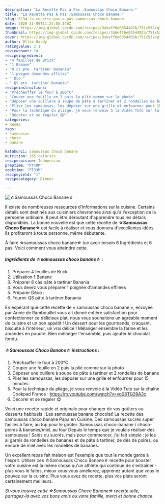 ```yaml
---
description: "La Recette Pas à Pas ☆Samoussas Choco Banane☆"
title: "La Recette Pas à Pas ☆Samoussas Choco Banane☆"
slug: 6134-la-recette-pas-a-pas-samoussas-choco-banane
date: 2020-11-09T11:22:05.140Z
image: https://img-global.cpcdn.com/recipes/3abeff6e0354402b/751x532cq70/☆samoussas-choco-banane☆-photo-principale-de-la-recette.jpg
thumbnail: https://img-global.cpcdn.com/recipes/3abeff6e0354402b/751x532cq70/☆samoussas-choco-banane☆-photo-principale-de-la-recette.jpg
cover: https://img-global.cpcdn.com/recipes/3abeff6e0354402b/751x532cq70/☆samoussas-choco-banane☆-photo-principale-de-la-recette.jpg
author: Ollie Hardy
ratingvalue: 3.1
reviewcount: 10
recipeingredient:
- "4 feuilles de Brick"
- "1 Banane"
- "8 cs pte  tartiner Banania"
- "1 poigne damandes effiles"
- " Dco "
- " QS pte  tartiner Banania"
recipeinstructions:
- "Préchauffer le four à 200°C"
- "Couper une feuille en 2 puis la plié comme sur la photo"
- "Déposer une cuillère à soupe de pâte à tartiner et 2 rondelles de banane"
- "Plier les samoussas, les déposer sur une grille et enfourner pour 15 minutes"
- "Pour la technique du pliage, je vous renvoie à la Vidéo Tuto sur la chaîne Cookpad France : https://m.youtube.com/watch?v=vo08TG39A3c"
- "Décorer et se régaler 😋"
categories:
- Resep
tags:
- samoussas
- choco
- banane

katakunci: samoussas choco banane 
nutrition: 265 calories
recipecuisine: Indonesian
preptime: "PT40M"
cooktime: "PT33M"
recipeyield: "1"
recipecategory: Dinner

---
```



![☆Samoussas Choco Banane☆](https://img-global.cpcdn.com/recipes/3abeff6e0354402b/751x532cq70/☆samoussas-choco-banane☆-photo-principale-de-la-recette.jpg)

Il existe de nombreuses ressources d'informations sur la cuisine. Certains détails sont destinés aux cuisiniers chevronnés ainsi qu'à l'exception de la personne ordinaire. Il peut être déroutant d'apprendre tous les détails disponibles. La bonne nouvelle est que cette recette de <strong> ☆Samoussas Choco Banane☆ </strong> est facile à réaliser et vous donnera d'excellentes idées. Ils profiteront à toute personne, même débutante.

<!--inarticleads1-->

À faire ☆samoussas choco banane☆ tue avoir besoin 6 Ingrédients et 6 pas. Voici comment vous atteindre cette.

##### Ingrédients de ☆samoussas choco banane☆ :

1. Préparer 4 feuilles de Brick
1. Utilisation 1 Banane
1. Préparer 8 càs pâte à tartiner Banania
1. Vous devez vous préparer 1 poignée d&#39;amandes effilées
1. Préparer  Déco :
1. Fournir  QS pâte à tartiner Banania


En espérant que cette recette de « samoussas choco banane », envoyée par Annie de Rambouillet vous ait donné entière satisfaction pour confectionner ce délicieux plat, nous vous souhaitons un agréable moment de cuisine et un bon appétit ! Un dessert pour les gourmands, craquant, biscuité à l&#39;intérieur, un vrai délice ! Mélanger ensemble la farine et les amandes en poudre. Bien mélanger l&#39;ensemble, puis ajouter le chocolat fondu. 

<!--inarticleads2-->

##### ☆Samoussas Choco Banane☆ instructions :

1. Préchauffer le four à 200°C
1. Couper une feuille en 2 puis la plié comme sur la photo
1. Déposer une cuillère à soupe de pâte à tartiner et 2 rondelles de banane
1. Plier les samoussas, les déposer sur une grille et enfourner pour 15 minutes
1. Pour la technique du pliage, je vous renvoie à la Vidéo Tuto sur la chaîne Cookpad France : https://m.youtube.com/watch?v=vo08TG39A3c
1. Décorer et se régaler 😋


Voici une recette rapide et originale pour changer de vos goûters ou desserts habituels : Les samoussas banane chocolat! La recette des samoussas choco banane Papa en Cuisine. Des samoussas sucrés super faciles à faire, au top pour le goûter. Samoussas choco-banane / choco-poires &amp; bananes/miel, au four Depuis le temps que je voulais réaliser des samoussas ! Salés ou sucrés, mais pour commencer, j&#39;ai fait simple : je les ai garnis de rondelles de bananes et de pâte à tartiner, de dés de poires, ou encore de miel avec les rondelles de bananes. 

<!--inarticleads1-->

<p>
Un excellent repas fait maison est l'exemple que tout le monde garde à l'esprit. Utiliser ces ☆Samoussas Choco Banane☆ recette pour booster votre cuisine est la même chose qu'un athlète qui continue de s'entraîner - plus vous le faites, mieux vous vous améliorez, apprenez autant que vous le pouvez sur la cuisine. Plus vous avez de recette, plus vos plats seront certainement meilleurs.
</p>

<p>
<i>Si vous trouvez cette ☆Samoussas Choco Banane☆ recette utile, partagez-la avec vos bons amis ou votre famille, merci et bonne chance.</i>
</p>
